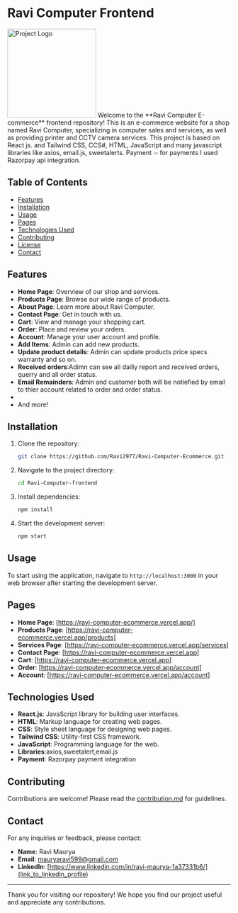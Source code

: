 # Ravi Computer Frontend

<img src="https://firebasestorage.googleapis.com/v0/b/ravi-computer.appspot.com/o/images%2Fnew%20logo%20fixed.png?alt=media&token=6f43e9f1-c7d9-4083-ba95-bdf1ed88a19b" alt="Project Logo" width="200" height="200">
Welcome to the **Ravi Computer E-commerce** frontend repository! This is an e-commerce website for a shop named Ravi Computer, specializing in computer sales and services, as well as providing printer and CCTV camera services.
This project is based on React js. and Tailwind CSS, CCS#, HTML, JavaScript and many javascript libraries like axios, email.js, sweetalerts.
Payment :- for payments I used Razorpay api integration.

## Table of Contents
- [Features](#features)
- [Installation](#installation)
- [Usage](#usage)
- [Pages](#pages)
- [Technologies Used](#technologies-used)
- [Contributing](#contributing)
- [License](#license)
- [Contact](#contact)

## Features
- **Home Page**: Overview of our shop and services.
- **Products Page**: Browse our wide range of products.
- **About Page**: Learn more about Ravi Computer.
- **Contact Page**: Get in touch with us.
- **Cart**: View and manage your shopping cart.
- **Order**: Place and review your orders.
- **Account**: Manage your user account and profile.
- **Add Items**: Admin can add new products.
- **Update product details**: Admin can update products price specs warranty and so on.
- **Received orders**:Adimn can see all dailly report and received orders, querry and all order status.
- **Email Remainders**: Admin and customer both will be notiefied by email to thier account related to order and order status.
- 
- And more!

## Installation

1. Clone the repository:
    ```bash
    git clone https://github.com/Ravi2977/Ravi-Computer-Ecommerce.git
    ```

2. Navigate to the project directory:
    ```bash
    cd Ravi-Computer-frontend
    ```

3. Install dependencies:
    ```bash
    npm install
    ```

4. Start the development server:
    ```bash
    npm start
    ```

## Usage
To start using the application, navigate to `http://localhost:3000` in your web browser after starting the development server.

## Pages

- **Home Page**: [https://ravi-computer-ecommerce.vercel.app/]
- **Products Page**: [https://ravi-computer-ecommerce.vercel.app/products]
- **Services Page**: [https://ravi-computer-ecommerce.vercel.app/services]
- **Contact Page**: [https://ravi-computer-ecommerce.vercel.app]
- **Cart**: [https://ravi-computer-ecommerce.vercel.app]
- **Order**: [https://ravi-computer-ecommerce.vercel.app/account]
- **Account**: [https://ravi-computer-ecommerce.vercel.app/account]

## Technologies Used
- **React.js**: JavaScript library for building user interfaces.
- **HTML**: Markup language for creating web pages.
- **CSS**: Style sheet language for designing web pages.
- **Tailwind CSS**: Utility-first CSS framework.
- **JavaScript**: Programming language for the web.
- **Libraries**:axios,sweetalert,email.js
- **Payment**: Razorpay payment integration

## Contributing

Contributions are welcome! Please read the [contribution.md]([contribution.md](https://github.com/Ravi2977/Ravi-Computer-Ecommerce/blob/main/Contribution.md)) for guidelines.


## Contact

For any inquiries or feedback, please contact:
- **Name**: Ravi Maurya
- **Email**: mauryaravi599@gmail.com
- **LinkedIn**: [https://www.linkedin.com/in/ravi-maurya-1a37331b6/](link_to_linkedin_profile)

---

Thank you for visiting our repository! We hope you find our project useful and appreciate any contributions.
